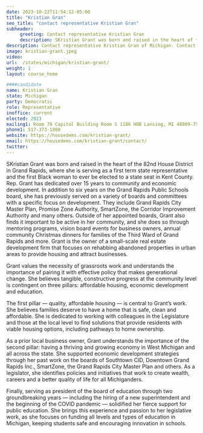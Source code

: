 ```yaml
---
date: 2023-10-22T11:54:12-05:00
title: "Kristian Gran"
seo_title: "contact representative Kristian Gran"
subheader:
     greeting: Contact representative Kristian Gran
     description: SKristian Grant was born and raised in the heart of the 82nd House District in Grand Rapids, where she is serving as a first term state representative and the first Black woman to ever be elected to a state seat in Kent County. Rep. Grant has dedicated over 15 years to community and economic development.
description: Contact representative Kristian Gran of Michigan. Contact information for Kristian Gran includes email address, phone number, and mailing address.
image: kristian-grant.jpeg
video:
url:  /states/michigan/kristian-grant/
weight: 1
layout: course_home

####candidate
name: Kristian Gran
state: Michigan
party: Democratic
role: Representative
inoffice: current
elected: 2023
mailing1: Room 70 Capitol Building Room S 1186 HOB Lansing, MI 48909-7514
phone1: 517-373-1800
website: https://housedems.com/kristian-grant/
email: https://housedems.com/kristian-grant/contact/
twitter:
---
```


SKristian Grant was born and raised in the heart of the 82nd House District in Grand Rapids, where she is serving as a first term state representative and the first Black woman to ever be elected to a state seat in Kent County. Rep. Grant has dedicated over 15 years to community and economic development. In addition to six years on the Grand Rapids Public Schools board, she has previously served on a variety of boards and committees with a specific focus on development. They include Grand Rapids City Master Plan, Promise Zone Authority, SmartZone, the Corridor Improvement Authority and many others. Outside of her appointed boards, Grant also finds it important to be active in her community, and she does so through mentoring programs, vision board events for business owners, annual community Christmas dinners for families of the Third Ward of Grand Rapids and more. Grant is the owner of a small-scale real estate development firm that focuses on rehabbing abandoned properties in urban areas to provide housing and attract businesses.

Grant values the necessity of grassroots work and understands the importance of pairing it with effective policy that makes generational change. She believes tangible, constructive progress at the community level is contingent on three pillars: affordable housing, economic development and education.

The first pillar — quality, affordable housing — is central to Grant’s work. She believes families deserve to have a home that is safe, clean and affordable. She is dedicated to working with colleagues in the Legislature and those at the local level to find solutions that provide residents with viable housing options, including pathways to home ownership.

As a prior local business owner, Grant understands the importance of the second pillar: having a thriving and growing economy in West Michigan and all across the state. She supported economic development strategies through her past work on the boards of Southtown CID, Downtown Grand Rapids Inc., SmartZone, the Grand Rapids City Master Plan and others. As a legislator, she identifies policies and initiatives that work to create wealth, careers and a better quality of life for all Michiganders.

Finally, serving as president of the board of education through two groundbreaking years — including the hiring of a new superintendent and the beginning of the COVID pandemic — solidified her fierce support for public education. She brings this experience and passion to her legislative work, as she focuses on funding all levels and types of education in Michigan, keeping students safe and encouraging innovation in schools.
